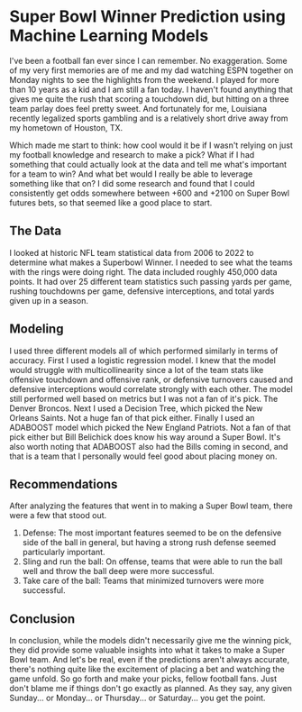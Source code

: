 # Super Bowl Winner Prediction using Machine Learning Models

I've been a football fan ever since I can remember. No exaggeration. Some of my very first memories are of me and my dad watching ESPN together on Monday nights to see the
highlights from the weekend. I played for more than 10 years as a kid and I am still a fan today. I haven't found anything that gives me quite the rush that scoring a
touchdown did, but hitting on a three team parlay does feel pretty sweet. And fortunately for me, Louisiana recently legalized sports gambling and is a relatively short
drive away from my hometown of Houston, TX.

Which made me start to think: how cool would it be if I wasn't relying on just my football knowledge and research to make a pick? What if I had something that could
actually look at the data and tell me what's important for a team to win? And what bet would I really be able to leverage something like that on? I did some research and
found that I could consistently get odds somewhere between +600 and +2100 on Super Bowl futures bets, so that seemed like a good place to start.

## The Data

I looked at historic NFL team statistical data from 2006 to 2022 to determine what makes a Superbowl Winner. I needed to see what the teams with the rings were doing right.
The data included roughly 450,000 data points. It had over 25 different team statistics such passing yards per game, rushing touchdowns per game, defensive interceptions,
and total yards given up in a season.

## Modeling

I used three different models all of which performed similarly in terms of accuracy. First I used a logistic regression model. I knew that the model would struggle with
multicollinearity since a lot of the team stats like offensive touchdown and offensive rank, or defensive turnovers caused and defensive interceptions would correlate strongly
with each other. The model still performed well based on metrics but I was not a fan of it's pick. The Denver Broncos. Next I used a Decision Tree, which picked the New Orleans
Saints. Not a huge fan of that pick either. Finally I used an ADABOOST model which picked the New England Patriots. Not a fan of that pick either but Bill Belichick does
know his way around a Super Bowl. It's also worth noting that ADABOOST also had the Bills coming in second, and that is a team that I personally would feel good about
placing money on.

## Recommendations
After analyzing the features that went in to making a Super Bowl team, there were a few that stood out.
1. Defense: The most important features seemed to be on the defensive side of the ball in general, but having a strong rush defense seemed particularly important.
2. Sling and run the ball: On offense, teams that were able to run the ball well and throw the ball deep were more successful.
3. Take care of the ball: Teams that minimized turnovers were more successful.

## Conclusion
In conclusion, while the models didn't necessarily give me the winning pick, they did provide some valuable insights into what it takes to make a Super Bowl team. 
And let's be real, even if the predictions aren't always accurate, there's nothing quite like the excitement of placing a bet and watching the game unfold. 
So go forth and make your picks, fellow football fans. Just don't blame me if things don't go exactly as planned. As they say, any given Sunday... or Monday... 
or Thursday... or Saturday... you get the point.
